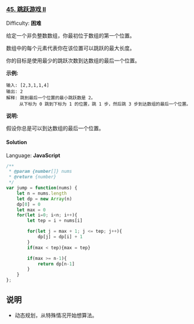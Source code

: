 ### [45\. 跳跃游戏 II](https://leetcode-cn.com/problems/jump-game-ii/)

Difficulty: **困难**


给定一个非负整数数组，你最初位于数组的第一个位置。

数组中的每个元素代表你在该位置可以跳跃的最大长度。

你的目标是使用最少的跳跃次数到达数组的最后一个位置。

**示例:**

```
输入: [2,3,1,1,4]
输出: 2
解释: 跳到最后一个位置的最小跳跃数是 2。
     从下标为 0 跳到下标为 1 的位置，跳 1 步，然后跳 3 步到达数组的最后一个位置。
```

**说明:**

假设你总是可以到达数组的最后一个位置。


#### Solution

Language: **JavaScript**

```js
/**
 * @param {number[]} nums
 * @return {number}
 */
var jump = function(nums) {
    let n = nums.length
    let dp = new Array(n)
    dp[0] = 0
    let max = 0
    for(let i=0; i<n; i++){
        let tep = i + nums[i]

        for(let j = max + 1; j <= tep; j++){
            dp[j] = dp[i] + 1
        }
        if(max < tep){max = tep}

        if(max >= n-1){
            return dp[n-1]
        }
    }
};
```

## 说明
* 动态规划，从特殊情况开始想算法。
